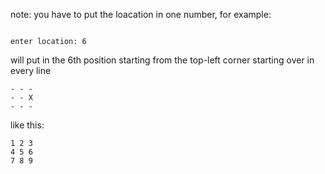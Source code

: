 note:
you have to put the loacation in one number,
for example:
```

enter location: 6

```
will put in the 6th position starting from the top-left corner
starting over in every line
```
- - -
- - X
- - -
```
like this:
```
1 2 3
4 5 6
7 8 9
```
